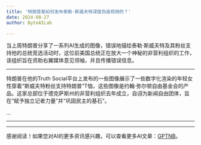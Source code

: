 ```yaml
---
title: '特朗普是如何发布泰勒·斯威夫特深度伪造视频的？'
date: 2024-08-27
author: ByteAILab

---
```


当上周特朗普分享了一系列AI生成的图像，错误地描绘泰勒·斯威夫特及其粉丝支持他的总统竞选活动时，这位前美国总统正在放大一个神秘的非营利组织的工作，该组织旨在资助右翼媒体意见领袖，并且传播错误信息。

---
特朗普在他的Truth Social平台上发布的一些图像展示了一些数字化渲染的年轻女性穿着“斯威夫特粉丝支持特朗普”T恤，这些图像是约翰·弥尔顿自由基金会的产品。这家总部位于德克萨斯州的非营利组织去年成立，自诩为新闻自由团体，旨在“赋予独立记者力量”并“巩固民主的基石”。

...

---
---
感谢阅读！如果您对AI的更多资讯感兴趣，可以查看更多AI文章：[GPTNB](https://gptnb.com)。